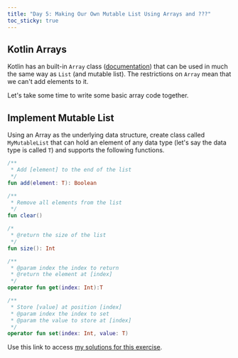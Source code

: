 ```yaml
---
title: "Day 5: Making Our Own Mutable List Using Arrays and ???"
toc_sticky: true
---
```


## Kotlin Arrays

Kotlin has an built-in ``Array`` class ([documentation](https://kotlinlang.org/docs/arrays.html)) that can be used in much the same way as ``List`` (and mutable list).  The restrictions on ``Array`` mean that we can't add elements to it.

Let's take some time to write some basic array code together.

## Implement Mutable List

Using an Array as the underlying data structure, create class called ``MyMutableList`` that can hold an element of any data type (let's say the data type is called ``T``) and supports the following functions.

```kotlin
/**
 * Add [element] to the end of the list
 */
fun add(element: T): Boolean

/**
 * Remove all elements from the list
 */
fun clear()

/*
 * @return the size of the list
 */
fun size(): Int

/**
 * @param index the index to return
 * @return the element at [index]
 */
operator fun get(index: Int):T

/**
 * Store [value] at position [index]
 * @param index the index to set
 * @param the value to store at [index]
 */
operator fun set(index: Int, value: T)
```

Use this link to access [my solutions for this exercise](https://github.com/OlinDSA2024/Day05Finished).
